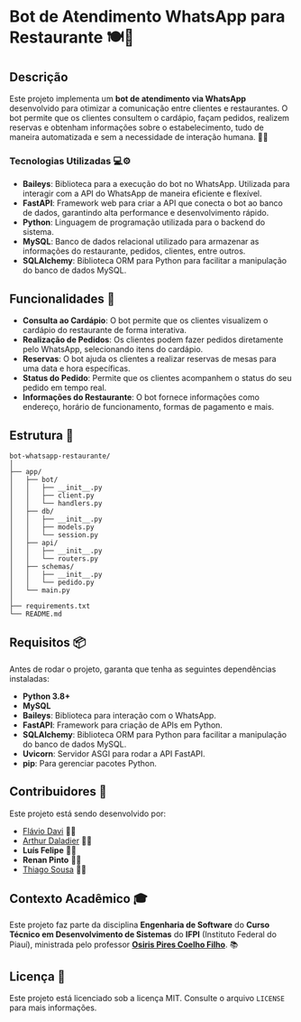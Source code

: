 # Bot de Atendimento WhatsApp para Restaurante 🍽️📱

## Descrição

Este projeto implementa um **bot de atendimento via WhatsApp** desenvolvido para otimizar a comunicação entre clientes e restaurantes. O bot permite que os clientes consultem o cardápio, façam pedidos, realizem reservas e obtenham informações sobre o estabelecimento, tudo de maneira automatizada e sem a necessidade de interação humana. 🤖🍴

### Tecnologias Utilizadas 💻⚙️

- **Baileys**: Biblioteca para a execução do bot no WhatsApp. Utilizada para interagir com a API do WhatsApp de maneira eficiente e flexível.
- **FastAPI**: Framework web para criar a API que conecta o bot ao banco de dados, garantindo alta performance e desenvolvimento rápido.
- **Python**: Linguagem de programação utilizada para o backend do sistema.
- **MySQL**: Banco de dados relacional utilizado para armazenar as informações do restaurante, pedidos, clientes, entre outros.
- **SQLAlchemy**: Biblioteca ORM para Python para facilitar a manipulação do banco de dados MySQL.

## Funcionalidades 🌟

- **Consulta ao Cardápio**: O bot permite que os clientes visualizem o cardápio do restaurante de forma interativa.
- **Realização de Pedidos**: Os clientes podem fazer pedidos diretamente pelo WhatsApp, selecionando itens do cardápio.
- **Reservas**: O bot ajuda os clientes a realizar reservas de mesas para uma data e hora específicas.
- **Status do Pedido**: Permite que os clientes acompanhem o status do seu pedido em tempo real.
- **Informações do Restaurante**: O bot fornece informações como endereço, horário de funcionamento, formas de pagamento e mais.

## Estrutura 🧱
```plaintext
bot-whatsapp-restaurante/
│
├── app/
│   ├── bot/
│   │   ├── __init__.py
│   │   ├── client.py
│   │   └── handlers.py
│   ├── db/
│   │   ├── __init__.py
│   │   ├── models.py
│   │   └── session.py
│   ├── api/
│   │   ├── __init__.py
│   │   └── routers.py
│   ├── schemas/
│   │   ├── __init__.py
│   │   └── pedido.py
│   └── main.py
│
├── requirements.txt
└── README.md

```

## Requisitos 📦

Antes de rodar o projeto, garanta que tenha as seguintes dependências instaladas:

- **Python 3.8+**
- **MySQL**
- **Baileys**: Biblioteca para interação com o WhatsApp.
- **FastAPI**: Framework para criação de APIs em Python.
- **SQLAlchemy**: Biblioteca ORM para Python para facilitar a manipulação do banco de dados MySQL.
- **Uvicorn**: Servidor ASGI para rodar a API FastAPI.
- **pip**: Para gerenciar pacotes Python.

## Contribuidores 👥

Este projeto está sendo desenvolvido por:

- [Flávio Davi](https://github.com/flavio-davi) 🧑‍💻
- [Arthur Daladier](https://github.com/Arthur-dev01) 🧑‍💻
- **Luís Felipe** 👨‍💻
- **Renan Pinto** 👨‍💻
- [Thiago Sousa](https://github.com/thiago21sousa21) 🧑‍💻

## Contexto Acadêmico 🎓

Este projeto faz parte da disciplina **Engenharia de Software** do **Curso Técnico em Desenvolvimento de Sistemas** do **IFPI** (Instituto Federal do Piauí), ministrada pelo professor **[Osiris Pires Coelho Filho](https://abrir.link/ooDva)**. 📚

## Licença 📝

Este projeto está licenciado sob a licença MIT. Consulte o arquivo `LICENSE` para mais informações.
